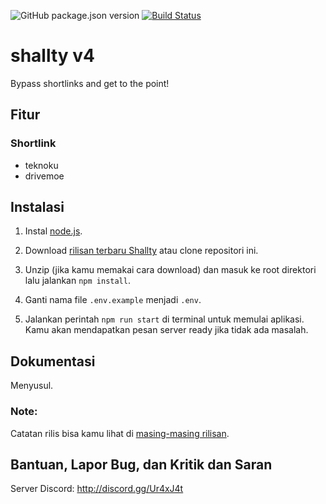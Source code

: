 ![GitHub package.json version](https://img.shields.io/github/package-json/v/gegehprast/shallty) [![Build Status](https://travis-ci.com/gegehprast/shallty.svg?branch=master)](https://travis-ci.com/gegehprast/shallty)

# shallty v4

Bypass shortlinks and get to the point!

## Fitur

### Shortlink

- teknoku
- drivemoe

## Instalasi

1. Instal [node.js](https://nodejs.org/en/).

2. Download [rilisan terbaru Shallty](https://github.com/gegehprast/shallty/releases) atau clone repositori ini.

3. Unzip (jika kamu memakai cara download) dan masuk ke root direktori lalu jalankan `npm install`.

4. Ganti nama file `.env.example` menjadi `.env`.

5. Jalankan perintah `npm run start` di terminal untuk memulai aplikasi. Kamu akan mendapatkan pesan server ready jika tidak ada masalah.

## Dokumentasi

Menyusul.

### Note:
Catatan rilis bisa kamu lihat di [masing-masing rilisan](https://github.com/gegehprast/shallty/releases).

## Bantuan, Lapor Bug, dan Kritik dan Saran

Server Discord: http://discord.gg/Ur4xJ4t
